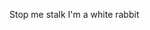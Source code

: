 Stop me stalk I'm a white rabbit

<!---
uGEovAlE/uGEovAlE is a ✨ special ✨ repository because its `README.md` (this file) appears on your GitHub profile.
You can click the Preview link to take a look at your changes.
--->
